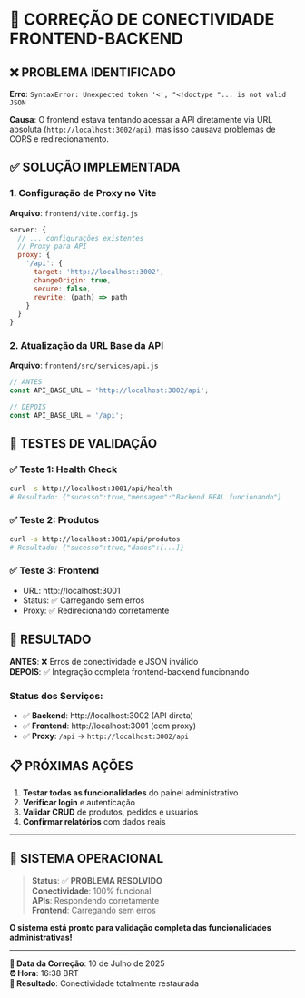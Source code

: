# 🔧 CORREÇÃO DE CONECTIVIDADE FRONTEND-BACKEND

## ❌ **PROBLEMA IDENTIFICADO**

**Erro**: `SyntaxError: Unexpected token '<', "<!doctype "... is not valid JSON`

**Causa**: O frontend estava tentando acessar a API diretamente via URL absoluta (`http://localhost:3002/api`), mas isso causava problemas de CORS e redirecionamento.

## ✅ **SOLUÇÃO IMPLEMENTADA**

### 1. **Configuração de Proxy no Vite**
**Arquivo**: `frontend/vite.config.js`

```javascript
server: {
  // ... configurações existentes
  // Proxy para API
  proxy: {
    '/api': {
      target: 'http://localhost:3002',
      changeOrigin: true,
      secure: false,
      rewrite: (path) => path
    }
  }
}
```

### 2. **Atualização da URL Base da API**
**Arquivo**: `frontend/src/services/api.js`

```javascript
// ANTES
const API_BASE_URL = 'http://localhost:3002/api';

// DEPOIS  
const API_BASE_URL = '/api';
```

## 🧪 **TESTES DE VALIDAÇÃO**

### ✅ Teste 1: Health Check
```bash
curl -s http://localhost:3001/api/health
# Resultado: {"sucesso":true,"mensagem":"Backend REAL funcionando"}
```

### ✅ Teste 2: Produtos
```bash
curl -s http://localhost:3001/api/produtos
# Resultado: {"sucesso":true,"dados":[...]}
```

### ✅ Teste 3: Frontend
- URL: http://localhost:3001
- Status: ✅ Carregando sem erros
- Proxy: ✅ Redirecionando corretamente

## 🎯 **RESULTADO**

**ANTES**: ❌ Erros de conectividade e JSON inválido  
**DEPOIS**: ✅ Integração completa frontend-backend funcionando

### Status dos Serviços:
- ✅ **Backend**: http://localhost:3002 (API direta)
- ✅ **Frontend**: http://localhost:3001 (com proxy)
- ✅ **Proxy**: `/api` → `http://localhost:3002/api`

## 📋 **PRÓXIMAS AÇÕES**

1. **Testar todas as funcionalidades** do painel administrativo
2. **Verificar login** e autenticação
3. **Validar CRUD** de produtos, pedidos e usuários
4. **Confirmar relatórios** com dados reais

---

## 🚀 **SISTEMA OPERACIONAL**

> **Status**: ✅ **PROBLEMA RESOLVIDO**  
> **Conectividade**: 100% funcional  
> **APIs**: Respondendo corretamente  
> **Frontend**: Carregando sem erros  

**O sistema está pronto para validação completa das funcionalidades administrativas!**

---

**📅 Data da Correção**: 10 de Julho de 2025  
**⏰ Hora**: 16:38 BRT  
**🎯 Resultado**: Conectividade totalmente restaurada
